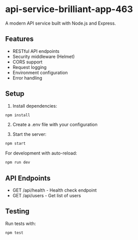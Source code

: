 # api-service-brilliant-app-463

A modern API service built with Node.js and Express.

## Features

- RESTful API endpoints
- Security middleware (Helmet)
- CORS support
- Request logging
- Environment configuration
- Error handling

## Setup

1. Install dependencies:
```bash
npm install
```

2. Create a .env file with your configuration

3. Start the server:
```bash
npm start
```

For development with auto-reload:
```bash
npm run dev
```

## API Endpoints

- GET /api/health - Health check endpoint
- GET /api/users - Get list of users

## Testing

Run tests with:
```bash
npm test
```
